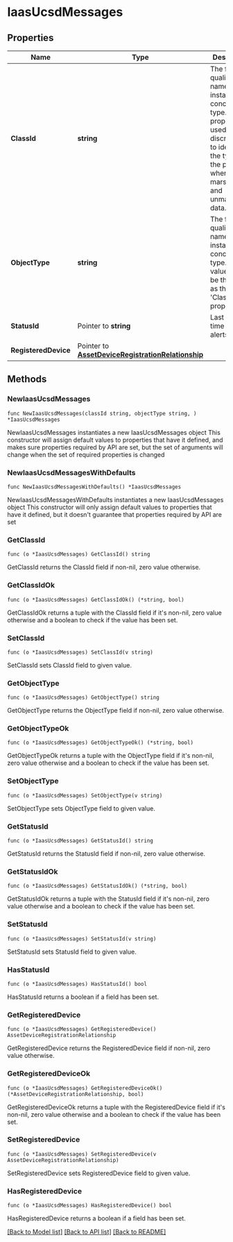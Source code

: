 # IaasUcsdMessages

## Properties

Name | Type | Description | Notes
------------ | ------------- | ------------- | -------------
**ClassId** | **string** | The fully-qualified name of the instantiated, concrete type. This property is used as a discriminator to identify the type of the payload when marshaling and unmarshaling data. | [default to "iaas.UcsdMessages"]
**ObjectType** | **string** | The fully-qualified name of the instantiated, concrete type. The value should be the same as the &#39;ClassId&#39; property. | [default to "iaas.UcsdMessages"]
**StatusId** | Pointer to **string** | Last checked time of the alerts. | [optional] [readonly] 
**RegisteredDevice** | Pointer to [**AssetDeviceRegistrationRelationship**](AssetDeviceRegistrationRelationship.md) |  | [optional] 

## Methods

### NewIaasUcsdMessages

`func NewIaasUcsdMessages(classId string, objectType string, ) *IaasUcsdMessages`

NewIaasUcsdMessages instantiates a new IaasUcsdMessages object
This constructor will assign default values to properties that have it defined,
and makes sure properties required by API are set, but the set of arguments
will change when the set of required properties is changed

### NewIaasUcsdMessagesWithDefaults

`func NewIaasUcsdMessagesWithDefaults() *IaasUcsdMessages`

NewIaasUcsdMessagesWithDefaults instantiates a new IaasUcsdMessages object
This constructor will only assign default values to properties that have it defined,
but it doesn't guarantee that properties required by API are set

### GetClassId

`func (o *IaasUcsdMessages) GetClassId() string`

GetClassId returns the ClassId field if non-nil, zero value otherwise.

### GetClassIdOk

`func (o *IaasUcsdMessages) GetClassIdOk() (*string, bool)`

GetClassIdOk returns a tuple with the ClassId field if it's non-nil, zero value otherwise
and a boolean to check if the value has been set.

### SetClassId

`func (o *IaasUcsdMessages) SetClassId(v string)`

SetClassId sets ClassId field to given value.


### GetObjectType

`func (o *IaasUcsdMessages) GetObjectType() string`

GetObjectType returns the ObjectType field if non-nil, zero value otherwise.

### GetObjectTypeOk

`func (o *IaasUcsdMessages) GetObjectTypeOk() (*string, bool)`

GetObjectTypeOk returns a tuple with the ObjectType field if it's non-nil, zero value otherwise
and a boolean to check if the value has been set.

### SetObjectType

`func (o *IaasUcsdMessages) SetObjectType(v string)`

SetObjectType sets ObjectType field to given value.


### GetStatusId

`func (o *IaasUcsdMessages) GetStatusId() string`

GetStatusId returns the StatusId field if non-nil, zero value otherwise.

### GetStatusIdOk

`func (o *IaasUcsdMessages) GetStatusIdOk() (*string, bool)`

GetStatusIdOk returns a tuple with the StatusId field if it's non-nil, zero value otherwise
and a boolean to check if the value has been set.

### SetStatusId

`func (o *IaasUcsdMessages) SetStatusId(v string)`

SetStatusId sets StatusId field to given value.

### HasStatusId

`func (o *IaasUcsdMessages) HasStatusId() bool`

HasStatusId returns a boolean if a field has been set.

### GetRegisteredDevice

`func (o *IaasUcsdMessages) GetRegisteredDevice() AssetDeviceRegistrationRelationship`

GetRegisteredDevice returns the RegisteredDevice field if non-nil, zero value otherwise.

### GetRegisteredDeviceOk

`func (o *IaasUcsdMessages) GetRegisteredDeviceOk() (*AssetDeviceRegistrationRelationship, bool)`

GetRegisteredDeviceOk returns a tuple with the RegisteredDevice field if it's non-nil, zero value otherwise
and a boolean to check if the value has been set.

### SetRegisteredDevice

`func (o *IaasUcsdMessages) SetRegisteredDevice(v AssetDeviceRegistrationRelationship)`

SetRegisteredDevice sets RegisteredDevice field to given value.

### HasRegisteredDevice

`func (o *IaasUcsdMessages) HasRegisteredDevice() bool`

HasRegisteredDevice returns a boolean if a field has been set.


[[Back to Model list]](../README.md#documentation-for-models) [[Back to API list]](../README.md#documentation-for-api-endpoints) [[Back to README]](../README.md)


